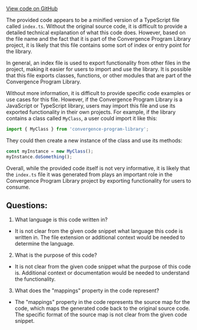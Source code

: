 [View code on GitHub](https://github.com/convergence-rfq/convergence-program-library/rfq/js/generated/instructions/index.js.map)

The provided code appears to be a minified version of a TypeScript file called `index.ts`. Without the original source code, it is difficult to provide a detailed technical explanation of what this code does. However, based on the file name and the fact that it is part of the Convergence Program Library project, it is likely that this file contains some sort of index or entry point for the library.

In general, an index file is used to export functionality from other files in the project, making it easier for users to import and use the library. It is possible that this file exports classes, functions, or other modules that are part of the Convergence Program Library.

Without more information, it is difficult to provide specific code examples or use cases for this file. However, if the Convergence Program Library is a JavaScript or TypeScript library, users may import this file and use its exported functionality in their own projects. For example, if the library contains a class called `MyClass`, a user could import it like this:

```typescript
import { MyClass } from 'convergence-program-library';
```

They could then create a new instance of the class and use its methods:

```typescript
const myInstance = new MyClass();
myInstance.doSomething();
```

Overall, while the provided code itself is not very informative, it is likely that the `index.ts` file it was generated from plays an important role in the Convergence Program Library project by exporting functionality for users to consume.
## Questions: 
 1. What language is this code written in?
- It is not clear from the given code snippet what language this code is written in. The file extension or additional context would be needed to determine the language.

2. What is the purpose of this code?
- It is not clear from the given code snippet what the purpose of this code is. Additional context or documentation would be needed to understand the functionality.

3. What does the "mappings" property in the code represent?
- The "mappings" property in the code represents the source map for the code, which maps the generated code back to the original source code. The specific format of the source map is not clear from the given code snippet.
